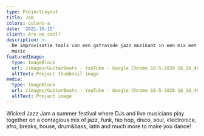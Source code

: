 ```yaml
---
type: ProjectLayout
title: Jam
colors: colors-a
date: '2021-10-15'
client: Are we cool?
description: >-
  De improvisatie tools van een getrainde jazz muzikant in een mix met elctronic
  music
featuredImage:
  type: ImageBlock
  url: /images/GuitarBeats - YouTube - Google Chrome 18-5-2020 16_16_46.png
  altText: Project thumbnail image
media:
  type: ImageBlock
  url: /images/GuitarBeats - YouTube - Google Chrome 18-5-2020 16_16_46.png
  altText: Project image
---
```

Wicked Jazz Jam a summer festival where DJs and live musicians play together on a contagious mix of jazz, funk, hip hop, disco, soul, electronica, afro, breaks, house, drum\&bass, latin and much more to make you dance!
